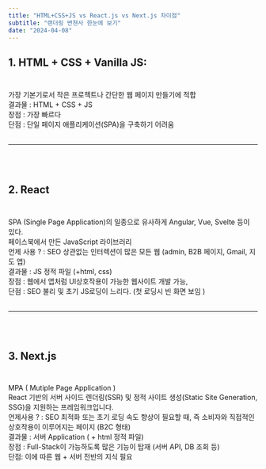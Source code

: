 ```yaml
---
title: "HTML+CSS+JS vs React.js vs Next.js 차이점"
subtitle: "랜더링 변쳔사 한눈에 보기"
date: "2024-04-08"
---
```


## 1. HTML + CSS + Vanilla JS:<br/><br/>

가장 기본기로서 작은 프로젝트나 간단한 웹 페이지 만들기에 적합  
결과물 : HTML + CSS + JS  
장점 : 가장 빠르다  
단점 : 단일 페이지 애플리케이션(SPA)을 구축하기 어려움 <br/><br/>

---

<br/><br/>

## 2. React<br/><br/>

SPA (Single Page Application)의 일종으로 유사하게 Angular, Vue, Svelte 등이 있다.  
페이스북에서 만든 JavaScript 라이브러리  
언제 사용 ? : SEO 상관없는 인터렉션이 많은 모든 웹 (admin, B2B 페이지, Gmail, 지도 앱)  
결과물 : JS 정적 파일 (+html, css)  
장점 : 웹에서 앱처럼 UI상호작용이 가능한 웹사이트 개발 가능,  
단점 : SEO 불리 및 초기 JS로딩이 느리다. (첫 로딩시 빈 화면 보임 )<br/><br/>

---

<br/><br/>

## 3. Next.js<br/><br/>

MPA ( Mutiple Page Application )  
React 기반의 서버 사이드 렌더링(SSR) 및 정적 사이트 생성(Static Site Generation, SSG)을 지원하는 프레임워크입니다.  
언제사용 ? : SEO 최적화 또는 초기 로딩 속도 향상이 필요할 때, 즉 소비자와 직접적인 상호작용이 이루어지는 페이지 (B2C 형태)  
결과물 : 서버 Application ( + html 정적 파일)  
장점 : Full-Stack이 가능하도록 많은 기능이 탑재 (서버 API, DB 조회 등)  
단점: 이에 따른 웹 + 서버 전반의 지식 필요
